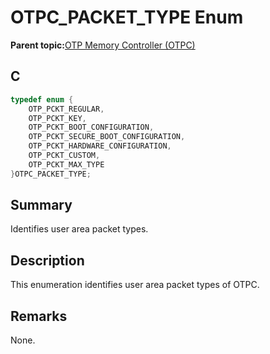 # OTPC\_PACKET\_TYPE Enum

**Parent topic:**[OTP Memory Controller \(OTPC\)](GUID-2A1E045D-389C-4854-9EDD-C851B7EDC715.md)

## C

```c
typedef enum {
    OTP_PCKT_REGULAR,
    OTP_PCKT_KEY,
    OTP_PCKT_BOOT_CONFIGURATION,
    OTP_PCKT_SECURE_BOOT_CONFIGURATION,
    OTP_PCKT_HARDWARE_CONFIGURATION,
    OTP_PCKT_CUSTOM,
    OTP_PCKT_MAX_TYPE
}OTPC_PACKET_TYPE;

```

## Summary

Identifies user area packet types.

## Description

This enumeration identifies user area packet types of OTPC.

## Remarks

None.

